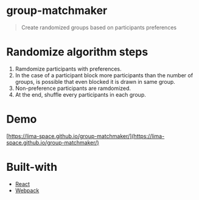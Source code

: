 # group-matchmaker

> Create randomized groups based on participants preferences

# Randomize algorithm steps
1. Ramdomize participants with preferences.
2. In the case of a participant block more participants than the number of groups, is possible that even blocked it is drawn in same group.
3. Non-preference participants are ramdomized.
4. At the end, shuffle every participants in each group.

# Demo

[https://lima-space.github.io/group-matchmaker/](https://lima-space.github.io/group-matchmaker/)

# Built-with
- [React](https://reactjs.org/)
- [Webpack](https://webpack.js.org/)
